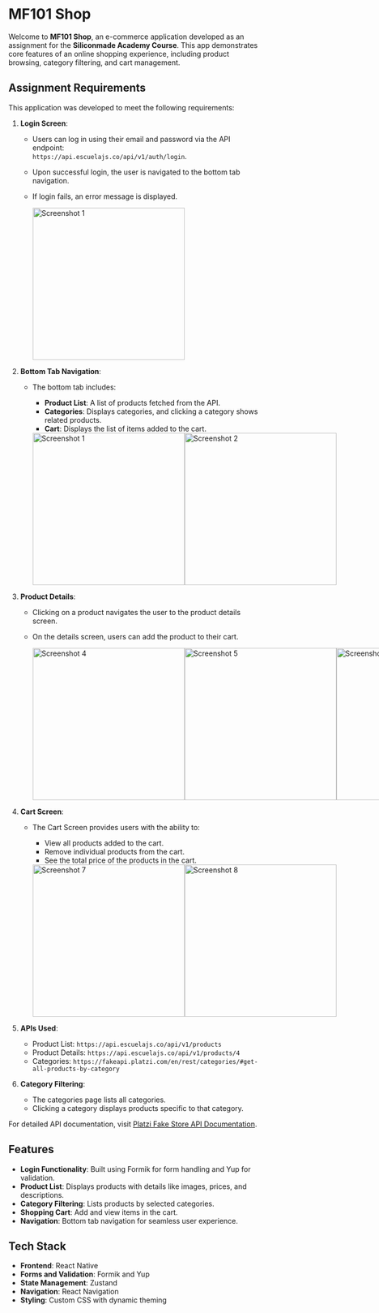# MF101 Shop

Welcome to **MF101 Shop**, an e-commerce application developed as an assignment for the **Siliconmade Academy Course**. This app demonstrates core features of an online shopping experience, including product browsing, category filtering, and cart management.

## Assignment Requirements

This application was developed to meet the following requirements:

1. **Login Screen**:
   - Users can log in using their email and password via the API endpoint:  
     `https://api.escuelajs.co/api/v1/auth/login`.
   - Upon successful login, the user is navigated to the bottom tab navigation.
   - If login fails, an error message is displayed.
  
     <img src="./screenshots/1.jpg" alt="Screenshot 1" width="300" />

2. **Bottom Tab Navigation**:
   - The bottom tab includes:
     - **Product List**: A list of products fetched from the API.
     - **Categories**: Displays categories, and clicking a category shows related products.
     - **Cart**: Displays the list of items added to the cart.
       
     <div style="display: flex; justify-content: space-between;">
        <img src="./screenshots/2.jpg" alt="Screenshot 1" width="300" />
        <img src="./screenshots/3.jpg" alt="Screenshot 2" width="300" />
      </div>
     

3. **Product Details**:
   - Clicking on a product navigates the user to the product details screen.
   - On the details screen, users can add the product to their cart.
  
     <div style="display: flex; justify-content: space-between;">
        <img src="./screenshots/4.jpg" alt="Screenshot 4" width="300" />
        <img src="./screenshots/5.jpg" alt="Screenshot 5" width="300" />
        <img src="./screenshots/6.jpg" alt="Screenshot 6" width="300" />
      </div>

4. **Cart Screen**:
   - The Cart Screen provides users with the ability to:
      - View all products added to the cart.
      - Remove individual products from the cart.
      - See the total price of the products in the cart.
        
      <div style="display: flex; justify-content: space-between;">
        <img src="./screenshots/7.jpg" alt="Screenshot 7" width="300" />
        <img src="./screenshots/8.jpg" alt="Screenshot 8" width="300" />
      </div>
        

5. **APIs Used**:
   - Product List: `https://api.escuelajs.co/api/v1/products`
   - Product Details: `https://api.escuelajs.co/api/v1/products/4`
   - Categories: `https://fakeapi.platzi.com/en/rest/categories/#get-all-products-by-category`

6. **Category Filtering**:
   - The categories page lists all categories.
   - Clicking a category displays products specific to that category.

For detailed API documentation, visit [Platzi Fake Store API Documentation](https://fakeapi.platzi.com/en/about/introduction/).

## Features

- **Login Functionality**: Built using Formik for form handling and Yup for validation.
- **Product List**: Displays products with details like images, prices, and descriptions.
- **Category Filtering**: Lists products by selected categories.
- **Shopping Cart**: Add and view items in the cart.
- **Navigation**: Bottom tab navigation for seamless user experience.

## Tech Stack

- **Frontend**: React Native
- **Forms and Validation**: Formik and Yup
- **State Management**: Zustand
- **Navigation**: React Navigation
- **Styling**: Custom CSS with dynamic theming


